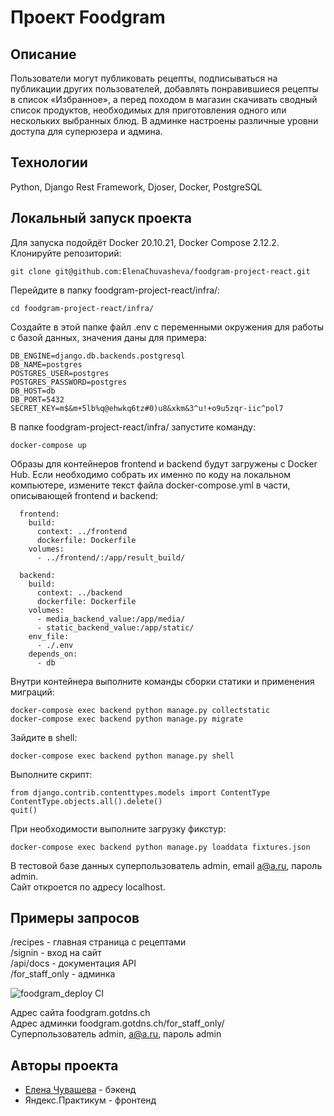 # Проект Foodgram

## Описание  
Пользователи могут публиковать рецепты, подписываться на публикации других пользователей, добавлять понравившиеся рецепты в список «Избранное», а перед походом в магазин скачивать сводный список продуктов, необходимых для приготовления одного или нескольких выбранных блюд.
В админке настроены различные уровни доступа для суперюзера и админа.

## Технологии
Python, Django Rest Framework, Djoser, Docker, PostgreSQL

## Локальный запуск проекта  
Для запуска подойдёт Docker 20.10.21, Docker Compose 2.12.2.  
Клонируйте репозиторий:  
```
git clone git@github.com:ElenaChuvasheva/foodgram-project-react.git
```
Перейдите в папку foodgram-project-react/infra/:
```
cd foodgram-project-react/infra/
```
Создайте в этой папке файл .env с переменными окружения для работы с базой данных, значения даны для примера:
```
DB_ENGINE=django.db.backends.postgresql
DB_NAME=postgres
POSTGRES_USER=postgres
POSTGRES_PASSWORD=postgres
DB_HOST=db
DB_PORT=5432
SECRET_KEY=m$&m+5lb%q@ehwkq6tz#0)u8&xkm&3^u!+o9u5zqr-iic^pol7
```
В папке foodgram-project-react/infra/ запустите команду:
```
docker-compose up
```
Образы для контейнеров frontend и backend будут загружены c Docker Hub. Если необходимо собрать их именно по коду на локальном компьютере, измените текст файла docker-compose.yml в части, описывающей frontend и backend:
```
  frontend:    
    build:
      context: ../frontend
      dockerfile: Dockerfile
    volumes:
      - ../frontend/:/app/result_build/

  backend:    
    build:
      context: ../backend
      dockerfile: Dockerfile
    volumes:
      - media_backend_value:/app/media/
      - static_backend_value:/app/static/
    env_file:
      - ./.env
    depends_on:
      - db

```
Внутри контейнера выполните команды сборки статики и применения миграций:
```
docker-compose exec backend python manage.py collectstatic
docker-compose exec backend python manage.py migrate
```
Зайдите в shell:
```
docker-compose exec backend python manage.py shell
```
Выполните скрипт:
```
from django.contrib.contenttypes.models import ContentType
ContentType.objects.all().delete()
quit()
```
При необходимости выполните загрузку фикстур:
```
docker-compose exec backend python manage.py loaddata fixtures.json
```
В тестовой базе данных суперпользователь admin, email a@a.ru, пароль admin.  
Сайт откроется по адресу localhost.

## Примеры запросов
/recipes - главная страница с рецептами  
/signin - вход на сайт  
/api/docs - документация API  
/for_staff_only - админка  

![foodgram_deploy CI](https://github.com/ElenaChuvasheva/foodgram-project-react/actions/workflows/foodgram_deploy.yml/badge.svg)

Адрес сайта foodgram.gotdns.ch  
Адрес админки foodgram.gotdns.ch/for_staff_only/  
Суперпользователь admin, a@a.ru, пароль admin  

## Авторы проекта
- [Елена Чувашева](https://github.com/ElenaChuvasheva) - бэкенд
- Яндекс.Практикум - фронтенд
